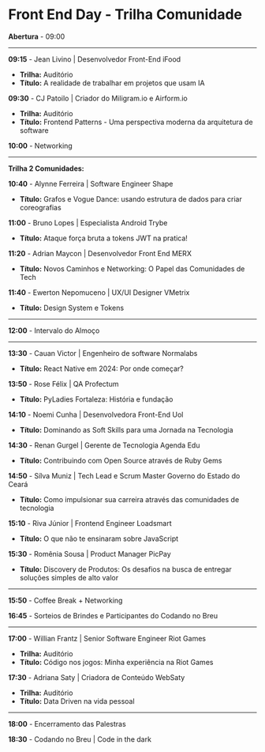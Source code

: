 # Front End Day - Trilha Comunidade

**Abertura** - 09:00

---

**09:15** - Jean Livino | Desenvolvedor Front-End iFood
- **Trilha:** Auditório
- **Título:** A realidade de trabalhar em projetos que usam IA

**09:30** - CJ Patoilo | Criador do Miligram.io e Airform.io
- **Trilha:** Auditório
- **Título:** Frontend Patterns - Uma perspectiva moderna da arquitetura de software

**10:00** - Networking

---

**Trilha 2 Comunidades:**

**10:40** - Alynne Ferreira | Software Engineer Shape
- **Título:** Grafos e Vogue Dance: usando estrutura de dados para criar coreografias

**11:00** - Bruno Lopes | Especialista Android Trybe
- **Título:** Ataque força bruta a tokens JWT na pratica!

**11:20** - Adrian Maycon | Desenvolvedor Front End MERX
- **Título:** Novos Caminhos e Networking: O Papel das Comunidades de Tech

**11:40** - Ewerton Nepomuceno | UX/UI Designer VMetrix
- **Título:** Design System e Tokens

---

**12:00** -  Intervalo do Almoço

---

**13:30** - Cauan Victor | Engenheiro de software Normalabs
- **Título:** React Native em 2024: Por onde começar?

**13:50** - Rose Félix | QA Profectum
- **Título:** PyLadies Fortaleza: História e fundação

**14:10** - Noemi Cunha | Desenvolvedora Front-End Uol
- **Título:** Dominando as Soft Skills para uma Jornada na Tecnologia

**14:30** - Renan Gurgel | Gerente de Tecnologia Agenda Edu
- **Título:** Contribuindo com Open Source através de Ruby Gems

**14:50** - Sílva Muniz | Tech Lead e Scrum Master Governo do Estado do Ceará
- **Título:** Como impulsionar sua carreira através das comunidades de tecnologia

**15:10** - Riva Júnior | Frontend Engineer Loadsmart
- **Título:** O que não te ensinaram sobre JavaScript

**15:30** - Romênia Sousa | Product Manager PicPay
- **Título:** Discovery de Produtos: Os desafios na busca de entregar soluções simples de alto valor

---

**15:50** - Coffee Break + Networking

**16:45** - Sorteios de Brindes e Participantes do Codando no Breu

---

**17:00** - Willian Frantz | Senior Software Engineer Riot Games
- **Trilha:** Auditório
- **Título:** Código nos jogos: Minha experiência na Riot Games

**17:30** - Adriana Saty | Criadora de Conteúdo WebSaty
- **Trilha:** Auditório
- **Título:** Data Driven na vida pessoal

---

**18:00** - Encerramento das Palestras

**18:30** - Codando no Breu | Code in the dark
